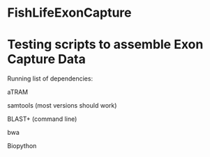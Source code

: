 # FishLifeExonCapture

# Testing scripts to assemble Exon Capture Data

Running list of dependencies:

aTRAM

samtools (most versions should work)

BLAST+ (command line)

bwa

Biopython

